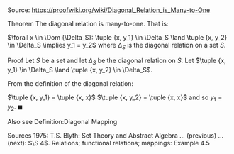 # 

Source: https://proofwiki.org/wiki/Diagonal_Relation_is_Many-to-One



Theorem
The diagonal relation is many-to-one.
That is:

$\forall x \in \Dom {\Delta_S}: \tuple {x, y_1} \in \Delta_S \land \tuple {x, y_2} \in \Delta_S \implies y_1 = y_2$
where $\Delta_S$ is the diagonal relation on a set $S$.


Proof
Let $S$ be a set and let $\Delta_S$ be the diagonal relation on $S$.
Let $\tuple {x, y_1} \in \Delta_S \land \tuple {x, y_2} \in \Delta_S$.

From the definition of the diagonal relation:

$\tuple {x, y_1} = \tuple {x, x}$
$\tuple {x, y_2} = \tuple {x, x}$
and so $y_1 = y_2$.
$\blacksquare$


Also see
Definition:Diagonal Mapping


Sources
1975: T.S. Blyth: Set Theory and Abstract Algebra ... (previous) ... (next): $\S 4$. Relations; functional relations; mappings: Example $4.5$




